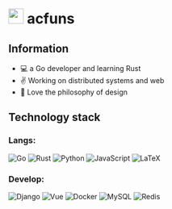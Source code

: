# <img src="https://emojis.slackmojis.com/emojis/images/1612999083/12510/kirby_dance.gif?1612999083" width="30"/> acfuns

## Information
- :computer: a Go developer and learning Rust
- :v: Working on distributed systems and web
- :art: Love the philosophy of design

## Technology stack
### Langs:
![Go](http://img.shields.io/badge/-Go-347a9a?style=flat-square&logo=go&logoColor=8fddfb)
![Rust](http://img.shields.io/badge/-Rust-D2B48?style=flat-square&logo=Rust&logoColor=000000)
![Python](http://img.shields.io/badge/-Python-3776AB?style=flat-square&logo=python&logoColor=ffff4a)
![JavaScript](https://img.shields.io/badge/-JavaScript-%23F7DF1C?style=flat-square&logo=javascript&logoColor=ffff4a&color=d1b01f)
![LaTeX](http://img.shields.io/badge/-LaTeX-008080?style=flat-square&logo=latex&logoColor=ffffff)

### Develop:
![Django](https://img.shields.io/badge/-Django-64b38d?style=flat-square&logo=django&logoColor=ffffff)
![Vue](https://img.shields.io/badge/-Vue-4FC08D?style=flat-square&logo=Vue.js&logoColor=fff)
![Docker](https://img.shields.io/badge/-Docker-2C2255?style=flat-square&logo=docker)
![MySQL](https://img.shields.io/badge/-MySQL-5391FE?style=flat-square&logo=mysql&logoColor=ffffff)
![Redis](https://img.shields.io/badge/-Redis-DC382D?style=flat-square&logo=redis&logoColor=ffffff)
